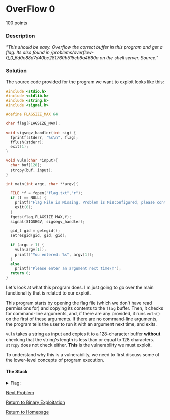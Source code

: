 # OverFlow 0
100 points

### Description
*"This should be easy. Overflow the correct buffer in this program and get a flag. Its also found in /problems/overflow-0_0_6d0c88d7d40bc281760b515cb6a4660a on the shell server. Source."*

### Solution
The source code provided for the program we want to exploit looks like this:
```C
#include <stdio.h>
#include <stdlib.h>
#include <string.h>
#include <signal.h>

#define FLAGSIZE_MAX 64

char flag[FLAGSIZE_MAX];

void sigsegv_handler(int sig) {
  fprintf(stderr, "%s\n", flag);
  fflush(stderr);
  exit(1);
}

void vuln(char *input){
  char buf[128];
  strcpy(buf, input);
}

int main(int argc, char **argv){
  
  FILE *f = fopen("flag.txt","r");
  if (f == NULL) {
    printf("Flag File is Missing. Problem is Misconfigured, please contact an Admin if you are running this on the shell server.\n");
    exit(0);
  }
  fgets(flag,FLAGSIZE_MAX,f);
  signal(SIGSEGV, sigsegv_handler);
  
  gid_t gid = getegid();
  setresgid(gid, gid, gid);
  
  if (argc > 1) {
    vuln(argv[1]);
    printf("You entered: %s", argv[1]);
  }
  else
    printf("Please enter an argument next time\n");
  return 0;
}
```

Let's look at what this program does. I'm just going to go over the main functionality that is related to our exploit.

This program starts by opening the flag file (which we don't have read permissions for) and copying its contents to the `flag` buffer. Then, it checks for command-line arguments, and, if there are any provided, it runs `vuln()` on the first of these arguments. If there are no command-line arguments, the program tells the user to run it with an argument next time, and exits.

`vuln` takes a string as input and copies it to a 128-character buffer **without** checking that the string's length is less than or equal to 128 characters. `strcpy` does not check either. **This** is the vulnerability we must exploit.

To understand why this is a vulnerability, we need to first discuss some of the lower-level concepts of program execution.

#### The Stack


<details>
  <summary>Flag:</summary>
  
</details>

[Next Problem]()

[Return to Binary Exploitation](https://github.com/sdvickers98/picoCTF-2019-Walkthrough/blob/master/binary_exploitation/%230%20-%20Binary%20Exploitation%20Homepage.md)

[Return to Homepage](https://github.com/sdvickers98/picoCTF-2019-Walkthrough)
